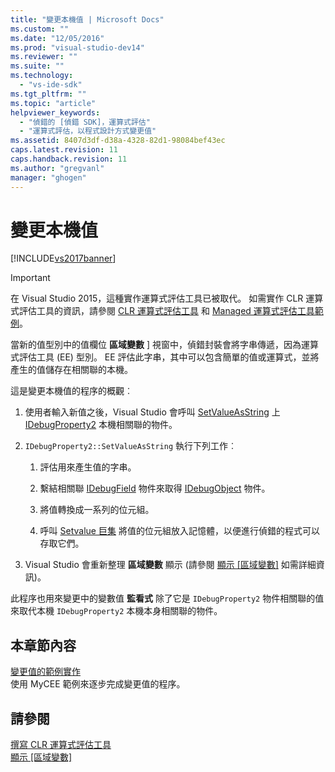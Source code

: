 ```yaml
---
title: "變更本機值 | Microsoft Docs"
ms.custom: ""
ms.date: "12/05/2016"
ms.prod: "visual-studio-dev14"
ms.reviewer: ""
ms.suite: ""
ms.technology: 
  - "vs-ide-sdk"
ms.tgt_pltfrm: ""
ms.topic: "article"
helpviewer_keywords: 
  - "偵錯的 [偵錯 SDK]，運算式評估"
  - "運算式評估，以程式設計方式變更值"
ms.assetid: 8407d3df-d38a-4328-82d1-98084bef43ec
caps.latest.revision: 11
caps.handback.revision: 11
ms.author: "gregvanl"
manager: "ghogen"
---
```

# 變更本機值
[!INCLUDE[vs2017banner](../../code-quality/includes/vs2017banner.md)]

> [!IMPORTANT]
>  在 Visual Studio 2015，這種實作運算式評估工具已被取代。 如需實作 CLR 運算式評估工具的資訊，請參閱 [CLR 運算式評估工具](https://github.com/Microsoft/ConcordExtensibilitySamples/wiki/CLR-Expression-Evaluators) 和 [Managed 運算式評估工具範例](https://github.com/Microsoft/ConcordExtensibilitySamples/wiki/Managed-Expression-Evaluator-Sample)。  
  
 當新的值型別中的值欄位 **區域變數** \] 視窗中，偵錯封裝會將字串傳遞，因為運算式評估工具 \(EE\) 型別。 EE 評估此字串，其中可以包含簡單的值或運算式，並將產生的值儲存在相關聯的本機。  
  
 這是變更本機值的程序的概觀︰  
  
1.  使用者輸入新值之後，Visual Studio 會呼叫 [SetValueAsString](../../extensibility/debugger/reference/idebugproperty2-setvalueasstring.md) 上 [IDebugProperty2](../../extensibility/debugger/reference/idebugproperty2.md) 本機相關聯的物件。  
  
2.  `IDebugProperty2::SetValueAsString` 執行下列工作︰  
  
    1.  評估用來產生值的字串。  
  
    2.  繫結相關聯 [IDebugField](../../extensibility/debugger/reference/idebugfield.md) 物件來取得 [IDebugObject](../../extensibility/debugger/reference/idebugobject.md) 物件。  
  
    3.  將值轉換成一系列的位元組。  
  
    4.  呼叫 [Setvalue 巨集](../Topic/IDebugObject::SetValue.md) 將值的位元組放入記憶體，以便進行偵錯的程式可以存取它們。  
  
3.  Visual Studio 會重新整理 **區域變數** 顯示 \(請參閱 [顯示 \[區域變數\]](../../extensibility/debugger/displaying-locals.md) 如需詳細資訊\)。  
  
 此程序也用來變更中的變數值 **監看式** 除了它是 `IDebugProperty2` 物件相關聯的值來取代本機 `IDebugProperty2` 本機本身相關聯的物件。  
  
## 本章節內容  
 [變更值的範例實作](../../extensibility/debugger/sample-implementation-of-changing-values.md)  
 使用 MyCEE 範例來逐步完成變更值的程序。  
  
## 請參閱  
 [撰寫 CLR 運算式評估工具](../../extensibility/debugger/writing-a-common-language-runtime-expression-evaluator.md)   
 [顯示 \[區域變數\]](../../extensibility/debugger/displaying-locals.md)